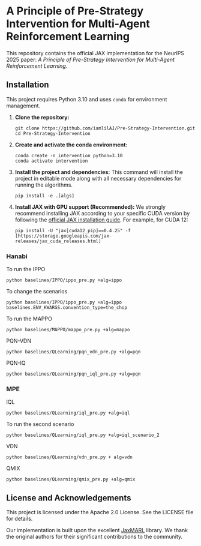 # A Principle of Pre-Strategy Intervention for Multi-Agent Reinforcement Learning

This repository contains the official JAX implementation for the NeurIPS 2025 paper: *A Principle of Pre-Strategy Intervention for Multi-Agent Reinforcement Learning*.


## Installation

This project requires Python 3.10 and uses `conda` for environment management.

1.  **Clone the repository:**
    ```shell
    git clone https://github.com/iamlilAJ/Pre-Strategy-Intervention.git
    cd Pre-Strategy-Intervention
    ```

2.  **Create and activate the conda environment:**
    ```shell
    conda create -n intervention python=3.10
    conda activate intervention
    ```

3.  **Install the project and dependencies:**
    This command will install the project in editable mode along with all necessary dependencies for running the algorithms.
    ```shell
    pip install -e .[algs]
    ```
    

4. **Install JAX with GPU support (Recommended):**
    We strongly recommend installing JAX according to your specific CUDA version by following the [official JAX installation guide](https://github.com/google/jax#installation). For example, for CUDA 12:
    ```shell
    pip install -U "jax[cuda12_pip]==0.4.25" -f [https://storage.googleapis.com/jax-releases/jax_cuda_releases.html]
   ```



### Hanabi

To run the IPPO
```shell
python baselines/IPPO/ippo_pre.py +alg=ippo
```

To change the scenarios
```shell
python baselines/IPPO/ippo_pre.py +alg=ippo baselines.ENV_KWARGS.convention_type=the_chop
```

To run the MAPPO
```shell
python baselines/MAPPO/mappo_pre.py +alg=mappo
```

PQN-VDN
```shell
python baselines/QLearning/pqn_vdn_pre.py +alg=pqn
```

PQN-IQ
```shell
python baselines/QLearning/pqn_iql_pre.py +alg=pqn
```

### MPE

IQL
```shell
python baselines/QLearning/iql_pre.py +alg=iql
```
To run the second scenario
```shell
python baselines/QLearning/iql_pre.py +alg=iql_scenario_2
```
VDN
```shell
python baselines/QLearning/vdn_pre.py + alg=vdn
```
QMIX
```shell
python baselines/QLearning/qmix_pre.py +alg=qmix
```

## License and Acknowledgements
This project is licensed under the Apache 2.0 License. See the LICENSE file for details.

Our implementation is built upon the excellent [JaxMARL](https://github.com/FLAIROx/JaxMARL) library. We thank the original authors for their significant contributions to the community.
